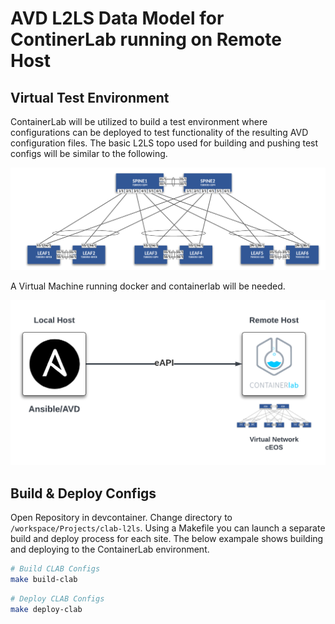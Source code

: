 # AVD L2LS Data Model for ContinerLab running on Remote Host

## Virtual Test Environment

ContainerLab will be utilized to build a test environment where configurations can be deployed to test functionality of the resulting AVD configuration files. The basic L2LS topo used for building and pushing test configs will be similar to the following.

![L2LS Topo](images/clab-l2ls-topo.png)

A Virtual Machine running docker and containerlab will be needed.

![Clab Deploy](images/clab-deploy.png)

## Build & Deploy Configs

Open Repository in devcontainer.  Change directory to `/workspace/Projects/clab-l2ls`. Using a Makefile you can launch a separate build and deploy process for each site.  The below exampale shows building and deploying to the ContainerLab environment.

``` bash
# Build CLAB Configs
make build-clab
```

``` bash
# Deploy CLAB Configs
make deploy-clab
```
